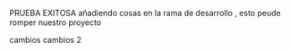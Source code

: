 PRUEBA EXITOSA
añadiendo cosas en la rama de desarrollo , esto peude romper nuestro proyecto

cambios 
cambios 2
